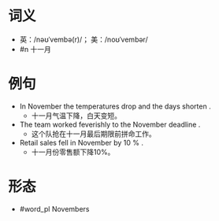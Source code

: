 # 词义
- 英：/nəʊˈvembə(r)/； 美：/noʊˈvembər/
- #n 十一月
# 例句
- In November the temperatures drop and the days shorten .
	- 十一月气温下降，白天变短。
- The team worked feverishly to the November deadline .
	- 这个队抢在十一月最后期限前拼命工作。
- Retail sales fell in November by 10 % .
	- 十一月份零售额下降10%。
# 形态
- #word_pl Novembers
